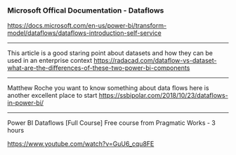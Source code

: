 ### Microsoft Offical Documentation - Dataflows

https://docs.microsoft.com/en-us/power-bi/transform-model/dataflows/dataflows-introduction-self-service

------------
This article is a good staring point about datasets and how they can be used in an enterprise context
https://radacad.com/dataflow-vs-dataset-what-are-the-differences-of-these-two-power-bi-components

------------
Matthew Roche you want to know something about data flows here is another excellent place to start
https://ssbipolar.com/2018/10/23/dataflows-in-power-bi/

---

Power BI Dataflows [Full Course]
Free course from Pragmatic Works - 3 hours 

https://www.youtube.com/watch?v=GuU6_cqu8FE
